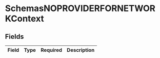 # SchemasNOPROVIDERFORNETWORKContext


## Fields

| Field       | Type        | Required    | Description |
| ----------- | ----------- | ----------- | ----------- |